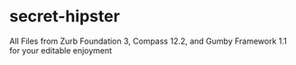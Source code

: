 secret-hipster
==============

All Files from Zurb Foundation 3, Compass 12.2, and Gumby Framework 1.1 for your editable enjoyment